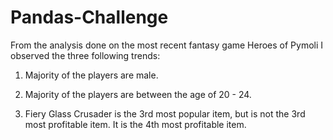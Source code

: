 # Pandas-Challenge
From the analysis done on the most recent fantasy game Heroes of Pymoli I observed the three following trends:

1. Majority of the players are male.

2. Majority of the players are between the age of 20 - 24. 

3. Fiery Glass Crusader is the 3rd most popular item, but is not the 3rd most profitable item. It is the 4th most profitable item. 